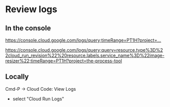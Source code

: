 # Review logs

## In the console

<https://console.cloud.google.com/logs/query;timeRange=PT1H?project=...>

<https://console.cloud.google.com/logs/query;query=resource.type%3D%22cloud_run_revision%22%20resource.labels.service_name%3D%22image-resizer%22;timeRange=PT1H?project=the-process-tool>

## Locally

Cmd-P -> Cloud Code: View Logs

- select "Cloud Run Logs"
